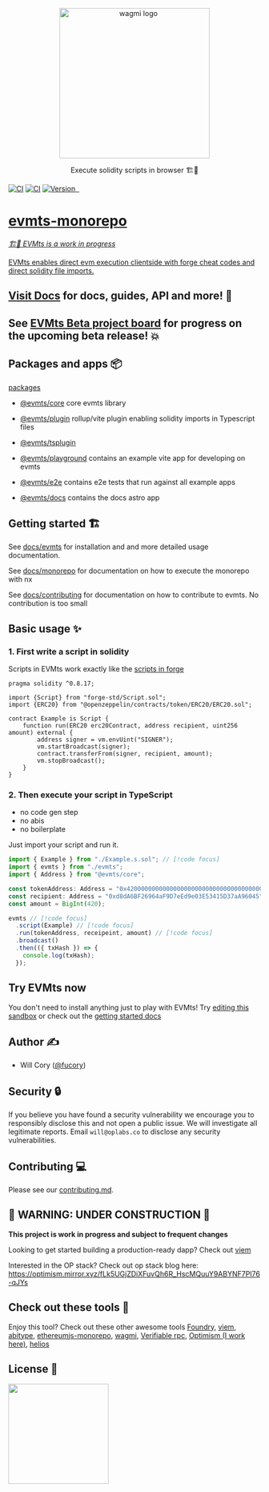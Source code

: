 <p align="center">
  <a href="https://evmts-monorepo-docs.vercel.app/">
    <picture>
      <source media="(prefers-color-scheme: dark)" srcset="https://user-images.githubusercontent.com/35039927/218812217-92f0f784-cb85-43b9-9ca6-e2b9effd9eb2.png">
      <img alt="wagmi logo" src="https://user-images.githubusercontent.com/35039927/218812217-92f0f784-cb85-43b9-9ca6-e2b9effd9eb2.png" width="auto" height="300">
    </picture>
  </a>
</p>

<p align="center">
  Execute solidity scripts in browser 🏗️🚧
<p>

[![CI](https://github.com/evmts/evmts-monorepo/actions/workflows/e2e.yml/badge.svg)](https://github.com/evmts/evmts-monorepo/actions/workflows/e2e.yml)
[![CI](https://github.com/evmts/evmts-monorepo/actions/workflows/unit.yml/badge.svg)](https://github.com/evmts/evmts-monorepo/actions/workflows/unit.yml)
<a href="https://www.npmjs.com/package/@evmts/core">
<img src="https://img.shields.io/npm/v/@evmts/core?style=flat" alt="Version">
</a>
<a href="https://www.npmjs.com/package/@evmts/core" target="\_parent">
<img alt="" src="https://img.shields.io/npm/dm/@evmts/core.svg" />
</a>
<a href="https://bundlephobia.com/package/@evmts/core@latest" target="\_parent">
<img alt="" src="https://badgen.net/bundlephobia/minzip/@evmts/core" />
</a><a href="#badge">

# evmts-monorepo

_🏗️🚧 EVMts is a work in progress_

EVMts enables direct evm execution clientside with forge cheat codes and direct solidity file imports.

## Visit [Docs](https://evmts-monorepo-docs.vercel.app/) for docs, guides, API and more! 📄

## See [EVMts Beta project board](https://github.com/orgs/evmts/projects/1) for progress on the upcoming beta release! 💥

## Packages and apps 📦

[packages](/packages)

- [@evmts/core](/packages/core) core evmts library
- [@evmts/plugin](/packages/plugin) rollup/vite plugin enabling solidity imports in Typescript files
- [@evmts/tsplugin](/packages/ts-plugin)

- [@evmts/playground](/playground) contains an example vite app for developing on evmts
- [@evmts/e2e](/e2e) contains e2e tests that run against all example apps
- [@evmts/docs](/docs) contains the docs astro app

## Getting started 🏗️

See [docs/evmts](/docs/introduction/get-started.md) for installation and and more detailed usage documentation.

See [docs/monorepo](/docs/monorepo.md) for documentation on how to execute the monorepo with nx

See [docs/contributing](/docs/contributing.md) for documentation on how to contribute to evmts. No contribution is too small

## Basic usage ✨

### 1. First write a script in solidity

Scripts in EVMts work exactly like the [scripts in forge](https://book.getfoundry.sh/tutorials/solidity-scripting)

```solidity [Example.s.sol]
pragma solidity ^0.8.17;

import {Script} from "forge-std/Script.sol";
import {ERC20} from "@openzeppelin/contracts/token/ERC20/ERC20.sol";

contract Example is Script {
    function run(ERC20 erc20Contract, address recipient, uint256 amount) external {
        address signer = vm.envUint("SIGNER");
        vm.startBroadcast(signer);
        contract.transferFrom(signer, recipient, amount);
        vm.stopBroadcast();
    }
}
```

### 2. Then execute your script in TypeScript

- no code gen step
- no abis
- no boilerplate

Just import your script and run it.

```ts [example.ts]
import { Example } from "./Example.s.sol"; // [!code focus]
import { evmts } from "./evmts";
import { Address } from "@evmts/core";

const tokenAddress: Address = "0x4200000000000000000000000000000000000042";
const recipient: Address = "0xd8dA6BF26964aF9D7eEd9e03E53415D37aA96045";
const amount = BigInt(420);

evmts // [!code focus]
  .script(Example) // [!code focus]
  .run(tokenAddress, receipeint, amount) // [!code focus]
  .broadcast()
  .then(({ txHash }) => {
    console.log(txHash);
  });
```

## Try EVMts now

You don't need to install anything just to play with EVMts! Try [editing this sandbox](https://github.com/evmts/evmts-monorepo/issues/10) or check out the [getting started docs](https://evmts-monorepo-docs.vercel.app/introduction/installation.html)

## Author ✍️

- Will Cory ([@fucory](https://twitter.com/fucory))

## Security 🔒

If you believe you have found a security vulnerability we encourage you to responsibly disclose this and not open a public issue. We will investigate all legitimate reports. Email `will@oplabs.co` to disclose any security vulnerabilities.

## Contributing 💻

Please see our [contributing.md](/docs/contributing.md).

## 🚧 WARNING: UNDER CONSTRUCTION 🚧

**This project is work in progress and subject to frequent changes**

Looking to get started building a production-ready dapp? Check out [viem](https://viem.sh) <br />

Interested in the OP stack? Check out op stack blog here: https://optimism.mirror.xyz/fLk5UGjZDiXFuvQh6R_HscMQuuY9ABYNF7PI76-qJYs

## Check out these tools 🔧

Enjoy this tool? Check out these other awesome tools [Foundry](https://github.com/foundry-rs/foundry/tree/master/forge), [viem](https://viem.sh), [abitype](https://abitype.dev/), [ethereumjs-monorepo](https://github.com/ethereumjs/ethereumjs-monorepo), [wagmi](https://wagmi.sh/react/comparison), [Verifiable rpc](https://github.com/liamzebedee/eth-verifiable-rpc), [Optimism (I work here)](https://github.com/ethereum-optimism/optimism), [helios](https://github.com/a16z/helios)

## License 📄

<img src="https://user-images.githubusercontent.com/35039927/231030761-66f5ce58-a4e9-4695-b1fe-255b1bceac92.png" width="200" />
